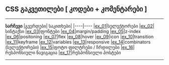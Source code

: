 ## CSS გაკვეთილები [ კოდები + კომენტარები ]

---

**სარჩევი**
|გვერდები| საკითხები|
|----|----
|[ex_01](https://github.com/ddatunashvili/CSS_tutorials/tree/master/ex_01)|სელექტორები
|[ex_02](https://github.com/ddatunashvili/CSS_tutorials/tree/master/ex_02)|სინტაქსი
|[ex_03](https://github.com/ddatunashvili/CSS_tutorials/tree/master/ex_03)|ფონტები
|[ex_04](https://github.com/ddatunashvili/CSS_tutorials/tree/master/ex_04)|margin/padding
|[ex_05](https://github.com/ddatunashvili/CSS_tutorials/tree/master/ex_05)|z-index
|[ex_06](https://github.com/ddatunashvili/CSS_tutorials/tree/master/ex_06)|positoning
|[ex_07](https://github.com/ddatunashvili/CSS_tutorials/tree/master/ex_07)|flex
|[ex_08](https://github.com/ddatunashvili/CSS_tutorials/tree/master/ex_08)|hover
|[ex_09](https://github.com/ddatunashvili/CSS_tutorials/tree/master/ex_09)|icon
|[ex_10](https://github.com/ddatunashvili/CSS_tutorials/tree/master/ex_10)|transition
|[ex_11](https://github.com/ddatunashvili/CSS_tutorials/tree/master/ex_11)|keyframe
|[ex_12](https://github.com/ddatunashvili/CSS_tutorials/tree/master/ex_12)|variables
|[ex_13](https://github.com/ddatunashvili/CSS_tutorials/tree/master/ex_13)|responsive
|[ex_14](https://github.com/ddatunashvili/CSS_tutorials/tree/master/ex_14)|combinators (სელექტორები)
|[ex_15](https://github.com/ddatunashvili/CSS_tutorials/tree/master/ex_15)|ფოტო ფილტრები / ჩრდილები 
|[ex_16](https://github.com/ddatunashvili/CSS_tutorials/tree/master/ex_16%20პრაქტიკა)|რესპონსიული ნავიგაცია
|[ex_17](https://github.com/ddatunashvili/CSS_tutorials/tree/master/ex_17%20პრაქტიკა)|რესპონსიული პოსტები

---
